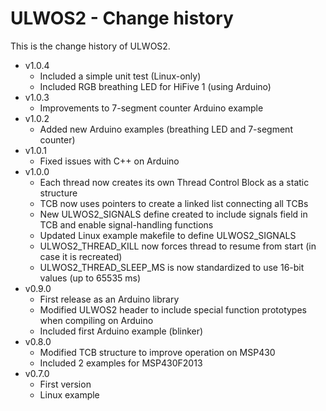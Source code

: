 
# ULWOS2 - Change history

This is the change history of ULWOS2.

* v1.0.4
  * Included a simple unit test (Linux-only)
  * Included RGB breathing LED for HiFive 1 (using Arduino)
* v1.0.3
  * Improvements to 7-segment counter Arduino example
* v1.0.2
  * Added new Arduino examples (breathing LED and 7-segment counter)
* v1.0.1
  * Fixed issues with C++ on Arduino
* v1.0.0
  * Each thread now creates its own Thread Control Block as a static structure
  * TCB now uses pointers to create a linked list connecting all TCBs
  * New ULWOS2_SIGNALS define created to include signals field in TCB and enable signal-handling functions
  * Updated Linux example makefile to define ULWOS2_SIGNALS
  * ULWOS2_THREAD_KILL now forces thread to resume from start (in case it is recreated)
  * ULWOS2_THREAD_SLEEP_MS is now standardized to use 16-bit values (up to 65535 ms)
* v0.9.0
  * First release as an Arduino library
  * Modified ULWOS2 header to include special function prototypes when compiling on Arduino
  * Included first Arduino example (blinker)
* v0.8.0
  * Modified TCB structure to improve operation on MSP430
  * Included 2 examples for MSP430F2013
* v0.7.0
  * First version
  * Linux example

